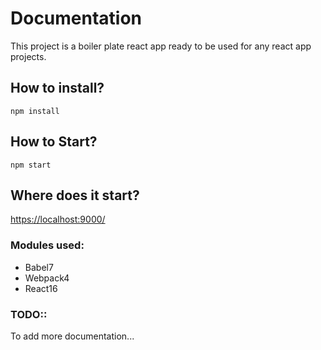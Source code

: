 # Documentation
This project is a boiler plate react app ready to be used for any react app projects.

## How to install?
`npm install`

## How to Start?
`npm start`

## Where does it start?
[https://localhost:9000/](https://localhost:9000/)


### Modules used:
- Babel7
- Webpack4
- React16

### TODO::
 To add more documentation...
